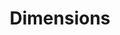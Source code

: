---
layout: default
bigquery: https://console.cloud.google.com/bigquery?p=covid-19-dimensions-ai&page=table&d=data&t=publications
contributors: Digital Science, https://www.digital-science.com/
cost: Free for personal, non-commercial use.
description: Dimensions contains more than 100 million publications, ranging from
  articles published in scholarly journals, books and book chapters, to preprints
  and conference proceedings. All publications are contextualized with linked data
  sets, funding, publications, patents, clinical trials, and policy documents. You
  can also view associated categories, funders, institutions, and researcher profiles.
documentation: https://docs.dimensions.ai/bigquery/index.html
last_edit: 04/09/2022, 07:49:58
location: https://www.dimensions.ai/products/free/
maintained_by: Digital Science, https://www.digital-science.com/
schema_fields:
- funder_org_countries
- description
- category_uoa
- legal_events
- family_members_ids
- conditions
- labels
- funding_details
- funding_aud
- source_id
- priority_year
- mesh_terms
- family_count
- acronym
- pages
- book_title
- aliases
- relationships
- filing_date
- original_assignee_countries
- supporting_grant_ids
- category_icrp_cso
- associated_grant_ids
- family_id
- isbn
- category_hrcs_hc
- funder_countries
- address
- funder_orgs
- funder_org_state_codes
- clinical_trial_ids
- established
- brief_title
- funding_cny
- category_icrp_ct
- created_date
- end_year
- publication_date
- category_for
- funding_nzd
- date_online
- granted_year
- conference
- researcher_ids
- metrics
- date_print
- mesh_headings
- name
- filing_status
- associated_publication_doi
- categories
- active_years
- funding_eur
- open_access_categories
- citation_string
- start_year
- end_date
- category_hrcs_rac
- date_imported_gbq
- authors
- repository_name
- types
- foa_number
- repository_id
- concepts
- research_org_state_names
- category_rcdc
- ipcr
- linkout
- funder_org_acronyms
- associated_publication_pmid
- grant_number
- acronyms
- cpc
- funding_chf
- current_assignee_orgs
- journal_lists
- funding_gbp
- citations_count
- doi
- reference_ids
- embargo_date
- funder_org_cities
- parent_id
- journal
- current_assignee
- subtitles
- id
- cited_by_ids
- funding_cad
- registry
- research_org_cities
- funding_currency
- phase
- patent_ids
- abstract
- publisher
- volume
- date_inserted
- assignee_orgs
- interventions
- funding_amount
- category_sdg
- book_series_title
- investigators
- acknowledgements
- start_date
- category_hra
- original_abstract
- license
- assignee_countries
- repository_url
- research_org_state_codes
- open_access_categories_v2
- research_org_city_names
- expiration_date
- filing_year
- pmid
- gender
- resulting_publication_ids
- funding_jpy
- publication_year
- issue
- application_number
- language
- resulting_publication_doi
- jurisdiction
- year
- publication_ids
- wikipedia_url
- funder_org
- organisation_details
- research_org_countries
- current_assignee_countries
- date_modified
- associated_publication_arxiv_id
- priority_date
- email_address
- links
- original_assignee_orgs
- associated_publication_id
- pmcid
- kind
- arxiv_id
- original_title
- legal_status
- eisbn
- altmetrics
- title
- original_assignee
- funding_usd
- research_orgs
- date
- research_org_country_names
- editors
- expiration_year
- date_normal
- external_ids
- category_bra
- status
- type
- inventor_names
- citations
- granted_date
- proceedings_title
shortname: dimensions
tags:
- scholarly literature
- patents
- funding
- clinical trials
- academic profiles
terms_of_use: 'Use of both the Dimensions COVID-19 dataset and full Dimensions dataset
  are subject to the Dimensions Terms of use: https://www.dimensions.ai/policies-terms-legal '
title: Dimensions
uuid: dcff88bd-fe6b-4fdb-8159-809bf9d7bc1c
---